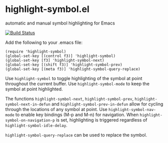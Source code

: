 highlight-symbol.el
===================

automatic and manual symbol highlighting for Emacs

[![Build Status](https://travis-ci.org/nschum/highlight-symbol.el.png?branch=master)](https://travis-ci.org/nschum/highlight-symbol.el)

Add the following to your .emacs file:

    (require 'highlight-symbol)
    (global-set-key [(control f3)] 'highlight-symbol)
    (global-set-key [f3] 'highlight-symbol-next)
    (global-set-key [(shift f3)] 'highlight-symbol-prev)
    (global-set-key [(meta f3)] 'highlight-symbol-query-replace)

Use `highlight-symbol` to toggle highlighting of the symbol at
point throughout the current buffer.  Use `highlight-symbol-mode` to keep the
symbol at point highlighted.

The functions `highlight-symbol-next`, `highlight-symbol-prev`,
`highlight-symbol-next-in-defun` and `highlight-symbol-prev-in-defun` allow for
cycling through the locations of any symbol at point.  Use
`highlight-symbol-nav-mode` to enable key bindings (<key>M-p</key> and
<key>M-n</key>) for navigation.  When `highlight-symbol-on-navigation-p` is set,
highlighting is triggered regardless of `highlight-symbol-idle-delay`.

`highlight-symbol-query-replace` can be used to replace the symbol.

